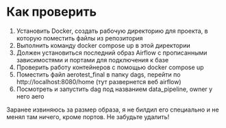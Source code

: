 # Как проверить
1. Установить Docker, создать рабочую директорию для проекта, в которую поместить файлы из репозитория
2. Выполнить команду docker compose up в этой директории
3. Должен установиться последний образ Airflow с прописанными зависимостями и портами для подключения к базе
4. Проверить работу контейнеров с помощью docker compose up
5. Поместить файл aerotest_final в папку dags, перейти по http://localhost:8080/home (тут развернется веб airflow)
6. Посмотреть и запустить dag под названием data_pipeline, owner у него aero

Заранее извиняюсь за размер образа, я не билдил его специально и не менял там ничего, кроме портов. Не забудьте удалить! 
